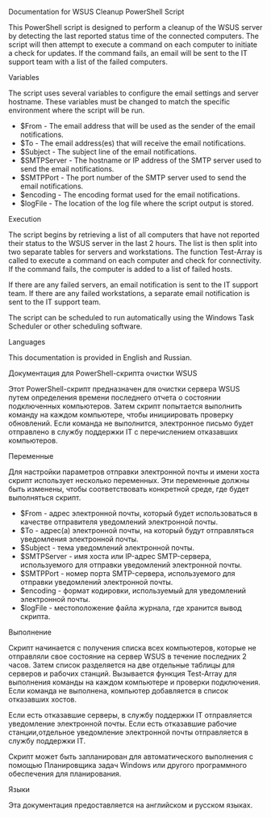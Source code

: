 Documentation for WSUS Cleanup PowerShell Script

This PowerShell script is designed to perform a cleanup of the WSUS server by detecting the last reported status time of the connected computers. The script will then attempt to execute a command on each computer to initiate a check for updates. If the command fails, an email will be sent to the IT support team with a list of the failed computers.

Variables

The script uses several variables to configure the email settings and server hostname. These variables must be changed to match the specific environment where the script will be run.

* $From - The email address that will be used as the sender of the email notifications.
* $To - The email address(es) that will receive the email notifications.
* $Subject - The subject line of the email notifications.
* $SMTPServer - The hostname or IP address of the SMTP server used to send the email notifications.
* $SMTPPort - The port number of the SMTP server used to send the email notifications.
* $encoding - The encoding format used for the email notifications.
* $logFile - The location of the log file where the script output is stored.

Execution

The script begins by retrieving a list of all computers that have not reported their status to the WSUS server in the last 2 hours. The list is then split into two separate tables for servers and workstations. The function Test-Array is called to execute a command on each computer and check for connectivity. If the command fails, the computer is added to a list of failed hosts.

If there are any failed servers, an email notification is sent to the IT support team. If there are any failed workstations, a separate email notification is sent to the IT support team.

The script can be scheduled to run automatically using the Windows Task Scheduler or other scheduling software.

Languages

This documentation is provided in English and Russian.

Документация для PowerShell-скрипта очистки WSUS

Этот PowerShell-скрипт предназначен для очистки сервера WSUS путем определения времени последнего отчета о состоянии подключенных компьютеров. Затем скрипт попытается выполнить команду на каждом компьютере, чтобы инициировать проверку обновлений. Если команда не выполнится, электронное письмо будет отправлено в службу поддержки IT с перечислением отказавших компьютеров.

Переменные

Для настройки параметров отправки электронной почты и имени хоста скрипт использует несколько переменных. Эти переменные должны быть изменены, чтобы соответствовать конкретной среде, где будет выполняться скрипт.

* $From - адрес электронной почты, который будет использоваться в качестве отправителя уведомлений электронной почты.
* $To - адрес(а) электронной почты, на который будут отправляться уведомления электронной почты.
* $Subject - тема уведомлений электронной почты.
* $SMTPServer - имя хоста или IP-адрес SMTP-сервера, используемого для отправки уведомлений электронной почты.
* $SMTPPort - номер порта SMTP-сервера, используемого для отправки уведомлений электронной почты.
* $encoding - формат кодировки, используемый для уведомлений электронной почты.
* $logFile - местоположение файла журнала, где хранится вывод скрипта.

Выполнение

Скрипт начинается с получения списка всех компьютеров, которые не отправляли свое состояние на сервер WSUS в течение последних 2 часов. Затем список разделяется на две отдельные таблицы для серверов и рабочих станций. Вызывается функция Test-Array для выполнения команды на каждом компьютере и проверки подключения. Если команда не выполнена, компьютер добавляется в список отказавших хостов.

Если есть отказавшие серверы, в службу поддержки IT отправляется уведомление электронной почты. Если есть отказавшие рабочие станции,отдельное уведомление электронной почты отправляется в службу поддержки IT.

Скрипт может быть запланирован для автоматического выполнения с помощью Планировщика задач Windows или другого программного обеспечения для планирования.

Языки

Эта документация предоставляется на английском и русском языках.
